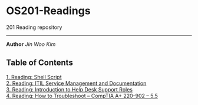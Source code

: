 # OS201-Readings
201 Reading repository

---

**Author** *Jin Woo Kim*


## Table of Contents

[1. Reading: Shell Script](./Reading/Reading1.md)  
[2. Reading: ITIL Service Management and Documentation](./Reading/Reading2.md)  
[3. Reading: Introduction to Help Desk Support Roles](./Reading/Reading3.md)  
[4. Reading: How to Troubleshoot – CompTIA A+ 220-902 – 5.5](./Reading/Reading4.md)  